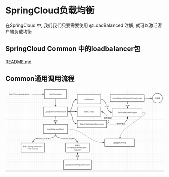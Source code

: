 # SpringCloud负载均衡

在SpringCloud 中, 我们我们只要需要使用 @LoadBalanced 注解, 就可以激活客户端负载均衡



## SpringCloud Common 中的loadbalancer包

 [README.md](00-spring-cloud-common-loadbanlancer包/README.md) 

## Common通用调用流程

![image-20210219203722856](../../assets/image-20210219203722856.png)

## 